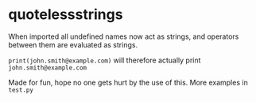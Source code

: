 # quotelessstrings
When imported all undefined names now act as strings, and operators between them are evaluated as strings.

`print(john.smith@example.com)` will therefore actually print `john.smith@example.com`

Made for fun, hope no one gets hurt by the use of this. More examples in `test.py`